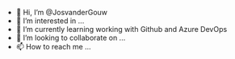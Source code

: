 - 👋 Hi, I’m @JosvanderGouw
- 👀 I’m interested in ...
- 🌱 I’m currently learning working with Github and Azure DevOps 
- 💞️ I’m looking to collaborate on ...
- 📫 How to reach me ...

<!---
JosvanderGouw/JosvanderGouw is a ✨ special ✨ repository because its `README.md` (this file) appears on your GitHub profile.
You can click the Preview link to take a look at your changes.
--->
